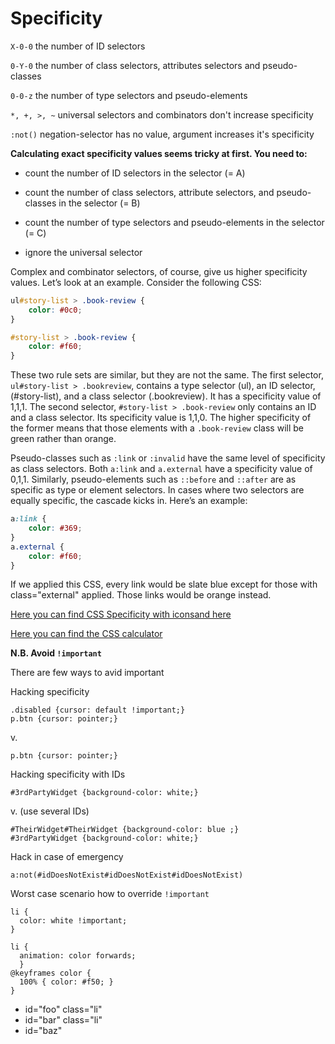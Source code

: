 # Specificity 

`X-0-0` the number of ID selectors

`0-Y-0` the number of class selectors, attributes selectors and pseudo-classes

`0-0-z` the number of type selectors and pseudo-elements

`*, +, >, ~`  universal selectors and combinators don't increase specificity 

`:not()` negation-selector has no value, argument increases it's specificity 

**Calculating exact specificity values seems tricky at first. You need to:**

* count the number of ID selectors in the selector (= A)

* count the number of class selectors, attribute selectors, and pseudo-classes in the selector (= B)

* count the number of type selectors and pseudo-elements in the selector (= C)

* ignore the universal selector

Complex and combinator selectors, of course, give us higher specificity values. Let’s look at an example. Consider the following CSS:

```css
ul#story-list > .book-review {
    color: #0c0;
}

#story-list > .book-review {
    color: #f60;
}
```

These two rule sets are similar, but they are not the same. The first selector, `ul#story-list > .bookreview`, contains a type selector (ul), an ID selector, (#story-list), and a class selector (.bookreview). It has a specificity value of 1,1,1. The second selector, `#story-list > .book-review` only contains an ID and a class selector. Its specificity value is 1,1,0. The higher specificity of the former means that those elements with a `.book-review` class will be green rather than orange.

Pseudo-classes such as `:link` or `:invalid` have the same level of specificity as class selectors. Both `a:link` and `a.external` have a specificity value of 0,1,1. Similarly, pseudo-elements such as `::before` and `::after` are as specific as type or element selectors. In cases where two selectors are equally specific, the cascade kicks in. Here’s an example:

```css
a:link {
    color: #369;
}
a.external {
    color: #f60;
}
```
If we applied this CSS, every link would be slate blue except for those with class="external" applied. Those links would be orange instead.

[Here you can find CSS Specificity with icons](http://cssspecificity.com/)[and here](http://specifishity.com/specifishity.pdf)

[Here you can find the CSS calculator](https://specificity.keegan.st/)

**N.B. Avoid `!important`**

There are few ways to avid important

Hacking specificity

```
.disabled {cursor: default !important;}
p.btn {cursor: pointer;}
```

v.

```.disabled.disabled.disabled {cursor: default;}
p.btn {cursor: pointer;}
```

Hacking specificity with IDs

```#TheirWidget {background-color: blue !important;}
#3rdPartyWidget {background-color: white;}
```

v. (use several IDs)
```
#TheirWidget#TheirWidget {background-color: blue ;}
#3rdPartyWidget {background-color: white;}
```

Hack in case of emergency

`a:not(#idDoesNotExist#idDoesNotExist#idDoesNotExist)`

Worst case scenario how to override `!important`

```
li { 
  color: white !important;
}
```

```
li {
  animation: color forwards;
  }
@keyframes color {
  100% { color: #f50; }
}
```
* id="foo" class="li"
* id="bar" class="li"
* id="baz"